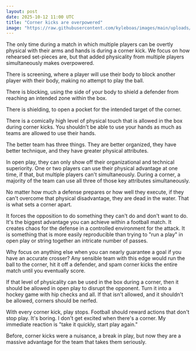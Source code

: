 ```yaml
---
layout: post
date: 2025-10-12 11:00 UTC
title: "Corner kicks are overpowered"
image: "https://raw.githubusercontent.com/kyleboas/images/main/uploads/2025/10/11/Image-11Oct2025_23:28:08.png"
---
```


The only time during a match in which multiple players can be overtly physical with their arms and hands is during a corner kick. We focus on how rehearsed set-pieces are, but that added physicality from multiple players simultaneously makes overpowered.

<!---more--->

There is screening, where a player will use their body to block another player with their body, making no attempt to play the ball.

There is blocking, using the side of your body to shield a defender from reaching an intended zone within the box.

There is shielding, to open a pocket for the intended target of the corner.

There is a comically high level of physical touch that is allowed in the box during corner kicks. You shouldn't be able to use your hands as much as teams are allowed to use their hands.

The better team has three things. They are better organized, they have better technique, and they have greater physical attributes.

In open play, they can only show off their organizational and technical superiority. One or two players can use their physical advantage at one time, if that, but multiple players can't simultaneously. During a corner, a majority of the team can use all three of those key attributes simultaneously.

No matter how much a defense prepares or how well they execute, if they can't overcome that physical disadvantage, they are dead in the water. That is what sets a corner apart.

It forces the opposition to do something they can't do and don't want to do. It's the biggest advantage you can achieve within a football match. It creates chaos for the defense in a controlled environment for the attack. It is something that is more easily reproducible than trying to "run a play" in open play or string together an intricate number of passes.

Why focus on anything else when you can nearly guarantee a goal if you have an accurate crosser? Any sensible team with this edge would run the ball to the corner, hit it off a defender, and spam corner kicks the entire match until you eventually score.

If that level of physicality can be used in the box during a corner, then it should be allowed in open play to disrupt the opponent. Turn it into a hockey game with hip checks and all. If that isn't allowed, and it shouldn't be allowed, corners should be nerfed.

With every corner kick, play stops. Football should reward actions that don't stop play. It's boring. I don't get excited when there's a corner. My immediate reaction is "take it quickly, start play again."

Before, corner kicks were a nuisance, a break in play, but now they are a massive advantage for the team that takes them seriously.
